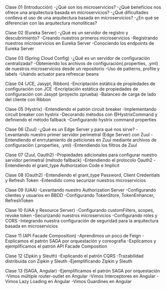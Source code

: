 Clase 01 (Introducción)
-¿Qué son los microservicios?
-¿Qué beneficios nos ofrece una arquitectura basada en microservicios?
-¿Qué dificultades conlleva el uso de una arquitectura basada en microservicios?
-¿En qué se diferencian con las arquitectura monolíticas?

Clase 02 (Eureka Server)
-¿Qué es un servidor de registro y descubrimiento?
-Creando nuestros primeros microservicios
-Registrando nuestros microservicios en Eureka Server
-Conociendo los endpoints de Eureka Server

Clase 03 (Spring Cloud Config)
-¿Qué es un servidor de configuración centralizada?
-Obteniendo los archivos de configuración(.properties, .yml) de nuestros microservicios desde un repositorio
-Uso de patterns, profile y labels
-Usando actuator para refrescar beans

Clase 04 (JCE, Jasypt, Ribbon)
-Encriptación estática de propiedades de configuración con JCE
-Encriptación estática de propiedades de configuración con Jasypt (proyecto zprueba)
-Balanceo de carga de lado del cliente con Ribbon

Clase 05 (Hystrix)
-Entendiendo el patrón circuit breaker
-Implementando circuit breaker con hystrix
-Decorando métodos con @HystrixCommand y definiendo el método fallback
-Configurando hystrix command properties

Clase 06 (Zuul)
-¿Qué es un Edge Server y para qué nos sirve?
-Levantando nuestro primer servidor perimetral (Edge Server) con Zuul
-Entendiendo el enrrutamiento de peticiones en Zuul mediante archivos de configuración (.properties, .yml)
-Entendiendo los filtros de Zuul

Clase 07 (Zuul, Oauth2)
-Propiedades adicionales para configurar nuestro servidor perimetral (método fallback)
-Entendiendo el protocolo Oauth2
-Entendiendo el grant_type Authorization Code e Implicit

Clase 08 (Oauth2)
-Entendiendo el grant_type Password, Client Credentials y Refresh Token
-Entendido como securizar nuestros microservicios

Clase 09 (UAA)
-Levantando nuestro Authorization Server
-Configurando clientes y usuarios en BBDD 
-Configurando TokenStore, TokenEnhancer, RefreshToken

Clase 10 (UAA y Resource Server)
-Configurando customFilters, scopes, revoke token
-Securizando nuestros microservicios
-Configurando roles y CORS
-Integrando nuestra configuración de seguridad para la arquitectura basada en microservicios

Clase 11 (API Facade Composition)
-Aprendimos un poco de Feign
-Explicamos el patrón SAGA por orquestación y coreografia
-Explicamos y ejemplificamos el patrón API Facade Composition

Clase 12 (Zipkin y Sleuth)
-Explicando el patrón CQRS
-Trazabilidad distribuida con Zipkin y Sleuth
-Ejemplificando Zipkin y Sleuth

Clase 13 (SAGA, Angular)
-Ejemplificamos el patrón SAGA por orquestación
-Vimos múltiple router-outlet en Angular
-Vimos Interceptores en Angular
-Vimos Lazy Loading en Angular
-Vimos Guardines en Angular